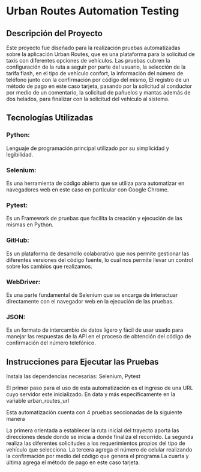 # Urban Routes Automation Testing

## Descripción del Proyecto

Este proyecto fue diseñado para la realización pruebas automatizadas
sobre la aplicación Urban Routes, 
que es una plataforma para la solicitud de taxis con diferentes opciones de vehículos. 
Las pruebas cubren la configuración de la ruta a seguir por parte del 
usuario, la selección de la tarifa flash, en el tipo de vehículo confort,
la información del número de teléfono junto con la confirmación por código del mismo, 
El registro de un método de pago en este caso tarjeta, pasando por la solicitud al conductor por medio de un comentario,
la solicitud de pañuelos y mantas además de dos helados, para finalizar con la solicitud del vehículo al sistema.

## Tecnologías Utilizadas

### Python: 
Lenguaje de programación principal utilizado por su simplicidad y legibilidad.

### Selenium: 
Es una herramienta de código abierto que se utiliza para automatizar en navegadores web en este caso en particular con Google Chrome. 

### Pytest: 
Es un Framework de pruebas que facilita la creación y ejecución de las mismas en Python.

### GitHub: 
Es un plataforma de desarrollo colaborativo que nos permite gestionar las diferentes versiones del código fuente, lo cual nos permite llevar un control sobre los cambios que realizamos.

### WebDriver: 
Es una parte fundamental de Selenium que se encarga de interactuar directamente con el navegador web en la ejecución de las pruebas.

### JSON: 
Es un formato de intercambio de datos ligero y fácil de usar usado para manejar las respuestas de la API en el proceso de obtención del código de confirmación del número telefónico.

## Instrucciones para Ejecutar las Pruebas

Instala las dependencias necesarias: Selenium, Pytest 

El primer paso para el uso de esta automatización es el ingreso de una URL cuyo servidor este inicializado. En data y más específicamente en la variable urban_routes_url

Esta automatización cuenta con 4 pruebas seccionadas de la siguiente manera

La primera orientada a establecer la ruta inicial del trayecto aporta las direcciones desde donde se inicia a donde finaliza el recorrido.
La segunda realiza las diferentes solicitudes a los requerimientos propios del tipo de vehículo que selecciona.
La tercera agrega el número de celular realizando la confirmación por medio del código que genera el programa
La cuarta y última agrega el método de pago en este caso tarjeta.